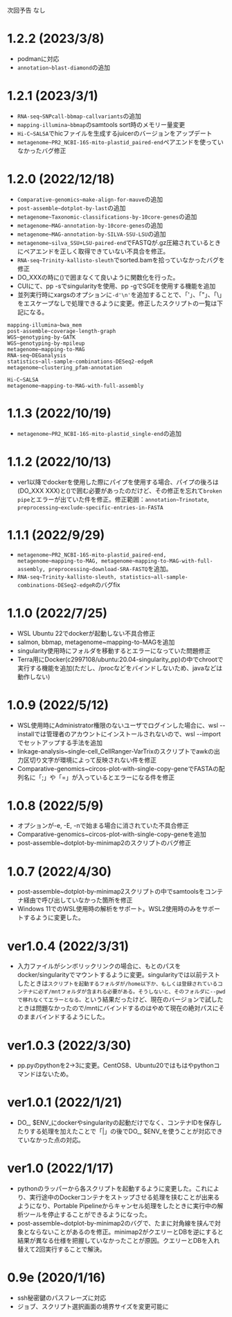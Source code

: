 次回予告
なし

# 1.2.2 (2023/3/8)
- podmanに対応
- ```annotation~blast-diamond```の追加

# 1.2.1 (2023/3/1)
- ```RNA-seq~SNPcall-bbmap-callvariants```の追加
- ```mapping-illumina~bbmap```のsamtools sort時のメモリー量変更
- ```Hi-C~SALSA```でhicファイルを生成するjuicerのバージョンをアップデート
- ```metagenome~PR2_NCBI-16S-mito-plastid_paired-end```ペアエンドを使っていなかったバグ修正

# 1.2.0 (2022/12/18)
- ```Comparative-genomics~make-align-for-mauve```の追加
- ```post-assemble~dotplot-by-last```の追加
- ```metagenome~Taxonomic-classifications-by-10core-genes```の追加
- ```metagenome~MAG-annotation-by-10core-genes```の追加
- ```metagenome~MAG-annotation-by-SILVA-SSU-LSU```の追加
- ```metagenome~silva_SSU+LSU-paired-end```でFASTQが.gz圧縮されているときにペアエンドを正しく取得できていない不具合を修正。
- ```RNA-seq~Trinity-kallisto-sleuth```でsorted.bamを拾っていなかったバグを修正
- DO_XXXの時に()で囲まなくて良いように関数化を行った。
- CUIにて、pp -sでsingularityを使用、pp -gでSGEを使用する機能を追加
- 並列実行時にxargsのオプションに`-d'\n'`を追加することで、「'」、「"」、「\」をエスケープなしで処理できるように変更。修正したスクリプトの一覧は下記になる。
```
mapping-illumina~bwa_mem
post-assemble~coverage-length-graph
WGS~genotyping-by-GATK
WGS~genotyping-by-mpileup
metagenome~mapping-to-MAG
RNA-seq~DEGanalysis
statistics~all-sample-combinations-DESeq2-edgeR
metagenome~clustering_pfam-annotation

Hi-C~SALSA
metagenome~mapping-to-MAG-with-full-assembly
```

# 1.1.3 (2022/10/19)
- ```metagenome~PR2_NCBI-16S-mito-plastid_single-end```の追加

# 1.1.2 (2022/10/13)
- ver1以降でdockerを使用した際にパイプを使用する場合、パイプの後ろは(DO_XXX XXX)と()で囲む必要があったのだけど、その修正を忘れて```broken pipe```とエラーが出ていた件を修正。修正範囲：```annotation~Trinotate```, ```preprocessing~exclude-specific-entries-in-FASTA```


# 1.1.1 (2022/9/29)
- ```metagenome~PR2_NCBI-16S-mito-plastid_paired-end, metagenome~mapping-to-MAG, metagenome~mapping-to-MAG-with-full-assembly, preprocessing~download-SRA-FASTQ```を追加。
- ```RNA-seq~Trinity-kallisto-sleuth, statistics~all-sample-combinations-DESeq2-edgeR```のバグfix

# 1.1.0 (2022/7/25)
- WSL Ubuntu 22でdockerが起動しない不具合修正
- salmon, bbmap, metagenome~mapping-to-MAGを追加
- singularity使用時にフォルダを移動するとエラーになっていた問題修正
- Terra用にDocker(c2997108/ubuntu:20.04-singularity_pp)の中でchrootで実行する機能を追加(ただし、/procなどをバインドしないため、javaなどは動作しない)

# 1.0.9 (2022/5/12)
- WSL使用時にAdministrator権限のないユーザでログインした場合に、wsl --installでは管理者のアカウントにインストールされないので、wsl --importでセットアップする手法を追加
- linkage-analysis~single-cell_CellRanger-VarTrixのスクリプトでawkの出力区切り文字が環境によって反映されない件を修正
- Comparative-genomics~circos-plot-with-single-copy-geneでFASTAの配列名に「;」や「=」が入っているとエラーになる件を修正

# 1.0.8 (2022/5/9)
- オプションが-e, -E, -nで始まる場合に消されていた不具合修正
- Comparative-genomics~circos-plot-with-single-copy-geneを追加
- post-assemble~dotplot-by-minimap2のスクリプトのバグ修正

# 1.0.7 (2022/4/30)
- post-assemble~dotplot-by-minimap2スクリプトの中でsamtoolsをコンテナ経由で呼び出していなかった箇所を修正
- Windows 11でのWSL使用時の解析をサポート。WSL2使用時のみをサポートするように変更した。

# ver1.0.4 (2022/3/31)
- 入力ファイルがシンボリックリンクの場合に、もとのパスをdocker/singularityでマウントするように変更。singularityでは以前テストしたときは`スクリプトを起動するフォルダが/home以下か、もしくは登録されているコンテナに必ず/mntフォルダが含まれる必要がある。そうしないと、そのフォルダに--pwdで移れなくてエラーとなる。`という結果だったけど、現在のバージョンで試したときは問題なかったので/mntにバインドするのはやめて現在の絶対パスにそのままバインドするようにした。

# ver1.0.3 (2022/3/30)
- pp.pyのpythonを2->3に変更。CentOS8、Ubuntu20ではもはやpythonコマンドはないため。

# ver1.0.1 (2022/1/21)
- DO_, $ENV_にdockerやsingularityの起動だけでなく、コンテナIDを保存したりする処理を加えたことで「|」の後でDO_, $ENV_を使うことが対応できていなかった点の対応。

# ver1.0 (2022/1/17)
- pythonのラッパーから各スクリプトを起動するように変更した。これにより、実行途中のDockerコンテナをストップさせる処理を挟むことが出来るようになり、Portable Pipelineからキャンセル処理をしたときに実行中の解析ツールを停止することができるようになった。
- post-assemble~dotplot-by-minimap2のバグで、たまに対角線を挟んで対象とならないことがあるのを修正。minimap2がクエリーとDBを逆にすると結果が異なる仕様を把握していなかったことが原因。クエリーとDBを入れ替えて2回実行することで解決。

# 0.9e (2020/1/16)
- ssh秘密鍵のパスフレーズに対応
- ジョブ、スクリプト選択画面の境界サイズを変更可能に

